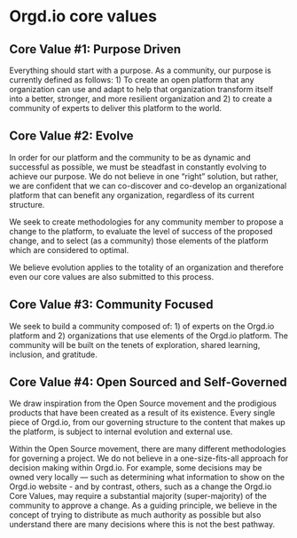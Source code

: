 <!-- TITLE: Orgdio Core Values -->
<!-- SUBTITLE: A quick summary of Orgdio Core Values -->

# Orgd.io core values

## Core Value #1: Purpose Driven

Everything should start with a purpose.  As a community, our purpose is currently defined as follows: 1) To create an open platform that any organization can use and adapt to help that organization transform itself into a better, stronger, and more resilient organization and 2) to create a community of experts to deliver this platform to the world.

## Core Value #2: Evolve

In order for our platform and the community to be as dynamic and successful as possible, we must be steadfast in constantly evolving to achieve our purpose.  We do not believe in one “right” solution, but rather, we are confident that we can co-discover and co-develop an organizational platform that can benefit any organization, regardless of its current structure.

We seek to create methodologies for any community member to propose a change to the platform, to evaluate the level of success of the proposed change, and to select (as a community) those elements of the platform which are considered to optimal.

We believe evolution applies to the totality of an organization and therefore even our core values are also submitted to this process.

## Core Value #3: Community Focused

We seek to build a community composed of: 1) of experts on the Orgd.io platform and 2) organizations that use elements of the Orgd.io platform.  The community will be built on the tenets of exploration, shared learning, inclusion, and gratitude.

## Core Value #4: Open Sourced and Self-Governed

We draw inspiration from the Open Source movement and the prodigious products that have been created as a result of its existence.  Every single piece of Orgd.io, from our governing structure to the content that makes up the platform, is subject to internal evolution and external use. 

Within the Open Source movement, there are many different methodologies for governing a project.  We do not believe in a one-size-fits-all approach for decision making within Orgd.io.  For example, some decisions may be owned very locally — such as determining what information to show on the Orgd.io website - and by contrast, others, such as a change the Orgd.io Core Values, may require a substantial majority (super-majority) of the community to approve a change.  As a guiding principle, we believe in the concept of trying to distribute as much authority as possible but also understand there are many decisions where this is not the best pathway.
